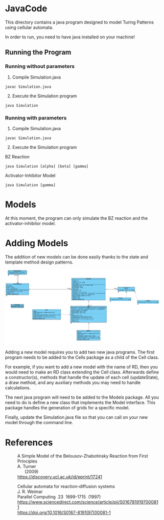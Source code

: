 # JavaCode

This directory contains a java program designed to model Turing Patterns using cellular automata.

In order to run, you need to have java installed on your machine!

## Running the Program

### Running without parameters

1. Compile Simulation.java

``` 
javac Simulation.java
```

2. Execute the Simulation program

```
java Simulation
```

### Running with parameters


1. Compile Simulation.java

``` 
javac Simulation.java
```

2. Execute the Simulation program 

BZ Reaction

```
java Simulation [alpha] [beta] [gamma]
```

Activator-Inhibitor Model

```
java Simulation [gamma]
```



# Models

At this moment, the program can only simulate the BZ reaction and the activator-inhibitor model. 

# Adding Models

The addition of new models can be done easily thanks to the state and template method design patterns. 

![uml](https://github.com/hpache/Turing-Patterns/blob/main/UML_Diagrams/UML_Turing_2-0.png)

Adding a new model requires you to add two new java programs. The first program needs to be added to the Cells package as a child of the Cell class.

For example, if you want to add a new model with the name of RD, then you would need to make an RD class extending the Cell class. Afterwards define a constructor(s), methods that handle the update of each cell (updateState), a draw method, and any auxiliary methods you may need to handle calculations. 

The next java program will need to be added to the Models package. All you need to do is define a new class that implements the Model interface. This package handles the generation of grids for a specific model.

Finally, update the Simulation.java file so that you can call on your new model through the command line.

# References


<!DOCTYPE HTML PUBLIC "-//W3C//DTD HTML 4.01 TRANSITIONAL//EN"
"http://www.w3.org/TR/xhtml1/DTD/xhtml1-transitional.dtd">
<html xmlns="http://www.w3.org/1999/xhtml">

<head>
<meta http-equiv="content-type" content="text/html; charset=utf-8" />
<link rel="stylesheet" href="htmlExportStyleSheet.css" />

<body>
<div class="content">
<dl>
<dd class="Pub">
	<span class="Title">A Simple Model of the Belousov-Zhabotinsky Reaction from First Principles</span><br />
	<span class="Author">A. Turner</span><br />
	<span class="Journal"></span>&nbsp;
	<span class="Volume"></span>&nbsp;
	<span class="Pages"></span>&nbsp;
	(<span class="Date">2009</span>)<br />
    <span class="URL"><a href="https://discovery.ucl.ac.uk/id/eprint/17241">https://discovery.ucl.ac.uk/id/eprint/17241</a></span><br />
</dd>

</dl>
</div>


<div class="content">
<dl>
<dd class="Pub">
	<span class="Title">Cellular automata for reaction-diffusion systems</span><br />
	<span class="Author">J. R. Weimar</span><br />
	<span class="Journal">Parallel Computing</span>&nbsp;
	<span class="Volume">23</span>&nbsp;
	<span class="Pages">1699-1715</span>&nbsp;
	(<span class="Date">1997</span>)<br />
	<span class="URL"><a href="https://www.sciencedirect.com/science/article/pii/S0167819197000811">https://www.sciencedirect.com/science/article/pii/S0167819197000811</a></span><br />
	<span class="URL"><a href="https://doi.org/10.1016/S0167-8191(97)00081-1">https://doi.org/10.1016/S0167-8191(97)00081-1</a></span><br />
	
</dd>

</dl>
</div>
</body>
</html>
